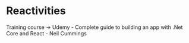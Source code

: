 # Reactivities

Training course -> Udemy - Complete guide to building an app with .Net Core and React - Neil Cummings
